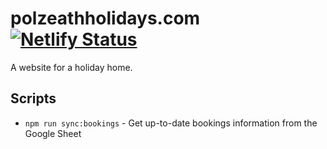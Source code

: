 # polzeathholidays.com [![Netlify Status](https://api.netlify.com/api/v1/badges/315816d8-9654-4715-96aa-a405baa1d16a/deploy-status)](https://app.netlify.com/sites/polzeath-holidays/deploys)


A website for a holiday home.

## Scripts

- `npm run sync:bookings` - Get up-to-date bookings information from the Google Sheet

